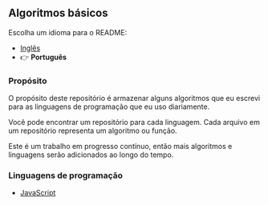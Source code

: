 ## Algoritmos básicos

Escolha um idioma para o README:
- [Inglês](https://github.com/InfiniteMarcus/Basic-Algorithms/blob/main/README.md)
- 👉 **Português**

### Propósito

O propósito deste repositório é armazenar alguns algoritmos que eu escrevi para as linguagens de programação que eu uso diariamente.

Você pode encontrar um repositório para cada linguagem. Cada arquivo em um repositório representa um algoritmo ou função.

Este é um trabalho em progresso contínuo, então mais algoritmos e linguagens serão adicionados ao longo do tempo.

### Linguagens de programação

- [JavaScript](https://github.com/InfiniteMarcus/Basic-Algorithms/tree/main/javascript)